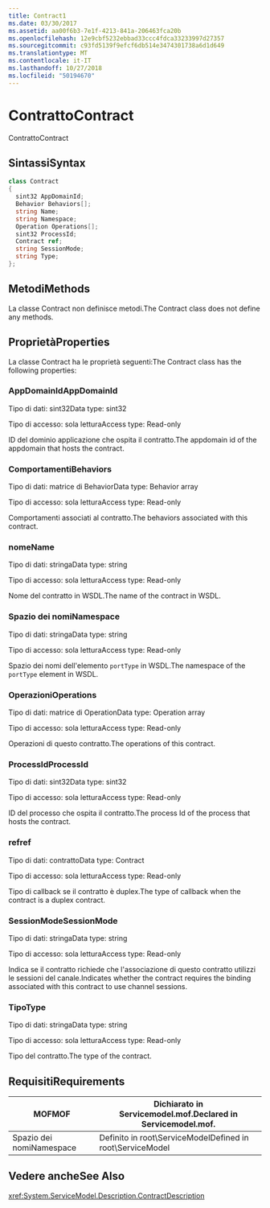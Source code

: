 ```yaml
---
title: Contract1
ms.date: 03/30/2017
ms.assetid: aa00f6b3-7e1f-4213-841a-206463fca20b
ms.openlocfilehash: 12e9cbf5232ebbad33ccc4fdca33233997d27357
ms.sourcegitcommit: c93fd5139f9efcf6db514e3474301738a6d1d649
ms.translationtype: MT
ms.contentlocale: it-IT
ms.lasthandoff: 10/27/2018
ms.locfileid: "50194670"
---
```

# <a name="contract"></a><span data-ttu-id="d7c5d-102">Contratto</span><span class="sxs-lookup"><span data-stu-id="d7c5d-102">Contract</span></span>
<span data-ttu-id="d7c5d-103">Contratto</span><span class="sxs-lookup"><span data-stu-id="d7c5d-103">Contract</span></span>  
  
## <a name="syntax"></a><span data-ttu-id="d7c5d-104">Sintassi</span><span class="sxs-lookup"><span data-stu-id="d7c5d-104">Syntax</span></span>  
  
```csharp
class Contract  
{  
  sint32 AppDomainId;  
  Behavior Behaviors[];  
  string Name;  
  string Namespace;  
  Operation Operations[];  
  sint32 ProcessId;  
  Contract ref;  
  string SessionMode;  
  string Type;  
};  
```  
  
## <a name="methods"></a><span data-ttu-id="d7c5d-105">Metodi</span><span class="sxs-lookup"><span data-stu-id="d7c5d-105">Methods</span></span>  
 <span data-ttu-id="d7c5d-106">La classe Contract non definisce metodi.</span><span class="sxs-lookup"><span data-stu-id="d7c5d-106">The Contract class does not define any methods.</span></span>  
  
## <a name="properties"></a><span data-ttu-id="d7c5d-107">Proprietà</span><span class="sxs-lookup"><span data-stu-id="d7c5d-107">Properties</span></span>  
 <span data-ttu-id="d7c5d-108">La classe Contract ha le proprietà seguenti:</span><span class="sxs-lookup"><span data-stu-id="d7c5d-108">The Contract class has the following properties:</span></span>  
  
### <a name="appdomainid"></a><span data-ttu-id="d7c5d-109">AppDomainId</span><span class="sxs-lookup"><span data-stu-id="d7c5d-109">AppDomainId</span></span>  
 <span data-ttu-id="d7c5d-110">Tipo di dati: sint32</span><span class="sxs-lookup"><span data-stu-id="d7c5d-110">Data type: sint32</span></span>  
  
 <span data-ttu-id="d7c5d-111">Tipo di accesso: sola lettura</span><span class="sxs-lookup"><span data-stu-id="d7c5d-111">Access type: Read-only</span></span>  
  
 <span data-ttu-id="d7c5d-112">ID del dominio applicazione che ospita il contratto.</span><span class="sxs-lookup"><span data-stu-id="d7c5d-112">The appdomain id of the appdomain that hosts the contract.</span></span>  
  
### <a name="behaviors"></a><span data-ttu-id="d7c5d-113">Comportamenti</span><span class="sxs-lookup"><span data-stu-id="d7c5d-113">Behaviors</span></span>  
 <span data-ttu-id="d7c5d-114">Tipo di dati: matrice di Behavior</span><span class="sxs-lookup"><span data-stu-id="d7c5d-114">Data type: Behavior array</span></span>  
  
 <span data-ttu-id="d7c5d-115">Tipo di accesso: sola lettura</span><span class="sxs-lookup"><span data-stu-id="d7c5d-115">Access type: Read-only</span></span>  
  
 <span data-ttu-id="d7c5d-116">Comportamenti associati al contratto.</span><span class="sxs-lookup"><span data-stu-id="d7c5d-116">The behaviors associated with this contract.</span></span>  
  
### <a name="name"></a><span data-ttu-id="d7c5d-117">nome</span><span class="sxs-lookup"><span data-stu-id="d7c5d-117">Name</span></span>  
 <span data-ttu-id="d7c5d-118">Tipo di dati: stringa</span><span class="sxs-lookup"><span data-stu-id="d7c5d-118">Data type: string</span></span>  
  
 <span data-ttu-id="d7c5d-119">Tipo di accesso: sola lettura</span><span class="sxs-lookup"><span data-stu-id="d7c5d-119">Access type: Read-only</span></span>  
  
 <span data-ttu-id="d7c5d-120">Nome del contratto in WSDL.</span><span class="sxs-lookup"><span data-stu-id="d7c5d-120">The name of the contract in WSDL.</span></span>  
  
### <a name="namespace"></a><span data-ttu-id="d7c5d-121">Spazio dei nomi</span><span class="sxs-lookup"><span data-stu-id="d7c5d-121">Namespace</span></span>  
 <span data-ttu-id="d7c5d-122">Tipo di dati: stringa</span><span class="sxs-lookup"><span data-stu-id="d7c5d-122">Data type: string</span></span>  
  
 <span data-ttu-id="d7c5d-123">Tipo di accesso: sola lettura</span><span class="sxs-lookup"><span data-stu-id="d7c5d-123">Access type: Read-only</span></span>  
  
 <span data-ttu-id="d7c5d-124">Spazio dei nomi dell'elemento `portType` in WSDL.</span><span class="sxs-lookup"><span data-stu-id="d7c5d-124">The namespace of the `portType` element in WSDL.</span></span>  
  
### <a name="operations"></a><span data-ttu-id="d7c5d-125">Operazioni</span><span class="sxs-lookup"><span data-stu-id="d7c5d-125">Operations</span></span>  
 <span data-ttu-id="d7c5d-126">Tipo di dati: matrice di Operation</span><span class="sxs-lookup"><span data-stu-id="d7c5d-126">Data type: Operation array</span></span>  
  
 <span data-ttu-id="d7c5d-127">Tipo di accesso: sola lettura</span><span class="sxs-lookup"><span data-stu-id="d7c5d-127">Access type: Read-only</span></span>  
  
 <span data-ttu-id="d7c5d-128">Operazioni di questo contratto.</span><span class="sxs-lookup"><span data-stu-id="d7c5d-128">The operations of this contract.</span></span>  
  
### <a name="processid"></a><span data-ttu-id="d7c5d-129">ProcessId</span><span class="sxs-lookup"><span data-stu-id="d7c5d-129">ProcessId</span></span>  
 <span data-ttu-id="d7c5d-130">Tipo di dati: sint32</span><span class="sxs-lookup"><span data-stu-id="d7c5d-130">Data type: sint32</span></span>  
  
 <span data-ttu-id="d7c5d-131">Tipo di accesso: sola lettura</span><span class="sxs-lookup"><span data-stu-id="d7c5d-131">Access type: Read-only</span></span>  
  
 <span data-ttu-id="d7c5d-132">ID del processo che ospita il contratto.</span><span class="sxs-lookup"><span data-stu-id="d7c5d-132">The process Id of the process that hosts the contract.</span></span>  
  
### <a name="ref"></a><span data-ttu-id="d7c5d-133">ref</span><span class="sxs-lookup"><span data-stu-id="d7c5d-133">ref</span></span>  
 <span data-ttu-id="d7c5d-134">Tipo di dati: contratto</span><span class="sxs-lookup"><span data-stu-id="d7c5d-134">Data type: Contract</span></span>  
  
 <span data-ttu-id="d7c5d-135">Tipo di accesso: sola lettura</span><span class="sxs-lookup"><span data-stu-id="d7c5d-135">Access type: Read-only</span></span>  
  
 <span data-ttu-id="d7c5d-136">Tipo di callback se il contratto è duplex.</span><span class="sxs-lookup"><span data-stu-id="d7c5d-136">The type of callback when the contract is a duplex contract.</span></span>  
  
### <a name="sessionmode"></a><span data-ttu-id="d7c5d-137">SessionMode</span><span class="sxs-lookup"><span data-stu-id="d7c5d-137">SessionMode</span></span>  
 <span data-ttu-id="d7c5d-138">Tipo di dati: stringa</span><span class="sxs-lookup"><span data-stu-id="d7c5d-138">Data type: string</span></span>  
  
 <span data-ttu-id="d7c5d-139">Tipo di accesso: sola lettura</span><span class="sxs-lookup"><span data-stu-id="d7c5d-139">Access type: Read-only</span></span>  
  
 <span data-ttu-id="d7c5d-140">Indica se il contratto richiede che l'associazione di questo contratto utilizzi le sessioni del canale.</span><span class="sxs-lookup"><span data-stu-id="d7c5d-140">Indicates whether the contract requires the binding associated with this contract to use channel sessions.</span></span>  
  
### <a name="type"></a><span data-ttu-id="d7c5d-141">Tipo</span><span class="sxs-lookup"><span data-stu-id="d7c5d-141">Type</span></span>  
 <span data-ttu-id="d7c5d-142">Tipo di dati: stringa</span><span class="sxs-lookup"><span data-stu-id="d7c5d-142">Data type: string</span></span>  
  
 <span data-ttu-id="d7c5d-143">Tipo di accesso: sola lettura</span><span class="sxs-lookup"><span data-stu-id="d7c5d-143">Access type: Read-only</span></span>  
  
 <span data-ttu-id="d7c5d-144">Tipo del contratto.</span><span class="sxs-lookup"><span data-stu-id="d7c5d-144">The type of the contract.</span></span>  
  
## <a name="requirements"></a><span data-ttu-id="d7c5d-145">Requisiti</span><span class="sxs-lookup"><span data-stu-id="d7c5d-145">Requirements</span></span>  
  
|<span data-ttu-id="d7c5d-146">MOF</span><span class="sxs-lookup"><span data-stu-id="d7c5d-146">MOF</span></span>|<span data-ttu-id="d7c5d-147">Dichiarato in Servicemodel.mof.</span><span class="sxs-lookup"><span data-stu-id="d7c5d-147">Declared in Servicemodel.mof.</span></span>|  
|---------|-----------------------------------|  
|<span data-ttu-id="d7c5d-148">Spazio dei nomi</span><span class="sxs-lookup"><span data-stu-id="d7c5d-148">Namespace</span></span>|<span data-ttu-id="d7c5d-149">Definito in root\ServiceModel</span><span class="sxs-lookup"><span data-stu-id="d7c5d-149">Defined in root\ServiceModel</span></span>|  
  
## <a name="see-also"></a><span data-ttu-id="d7c5d-150">Vedere anche</span><span class="sxs-lookup"><span data-stu-id="d7c5d-150">See Also</span></span>  
 <xref:System.ServiceModel.Description.ContractDescription>
